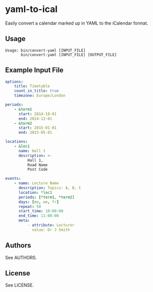 yaml-to-ical
============

Easily convert a calendar marked up in YAML to the iCalendar format.

Usage
-----
```
Usage: bin/convert-yaml [INPUT_FILE]
       bin/convert-yaml [INPUT_FILE] [OUTPUT_FILE]
```

Example Input File
------------------
```YAML
options:
    title: Timetable
    count_in_title: true
    timezone: Europe/London

periods:
    - &term1
      start: 2014-10-01
      end: 2014-12-01
    - &term2
      start: 2015-01-01
      end: 2015-05-01

locations:
    - &loc1
      name: Hall 1
      description: >-
          Hall 1,
          Road Name
          Post Code

events:
    - name: Lecture Name
      description: Topics: A, B, C
      location: *loc1
      periods: [*term1, *term2]
      days: [mo, we, fr]
      repeat: 50
      start_time: 10:00:00
      end_time: 11:00:00
      meta:
          - attribute: Lecturer
            value: Dr J Smith
```

Authors
-------
See AUTHORS.

License
-------
See LICENSE.
